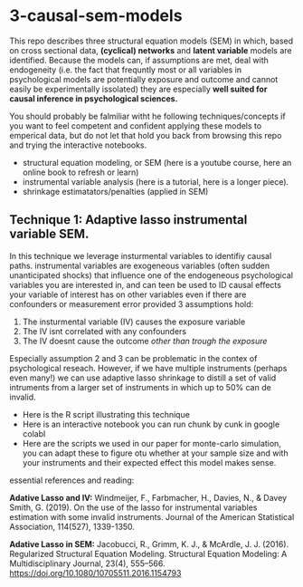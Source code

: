 # 3-causal-sem-models

This repo describes three structural equation models (SEM) in which, based on cross sectional data, **(cyclical) networks** and **latent variable** models are identified. Because the models can, if assumptions are met, deal with endogeneity (i.e. the fact that frequntly most or  all variables in psychological models are potentially exposure and outcome and cannot easily be experimentally issolated) they are especially **well suited for causal inference in psychological sciences.**

You should probably be falmiliar witht he following techniques/concepts if you want to feel competent and confident applying these models to emperical data, but do not let that hold you back from browsing this repo and trying the interactive notebooks.

- structural equation modeling, or SEM (here is a youtube course, here an online book to refresh or learn)
- instrumental variable analysis (here is a tutorial, here is a longer piece).
- shrinkage estimatators/penalties (applied in SEM)


## Technique 1: Adaptive lasso instrumental variable SEM.

In this technique we leverage insturmental variables to identifiy causal paths. instrumental variables are exogeneous variables (often sudden unanticipated shocks) that influence one of the endogeneous psychological variables you are interested in, and can teen be used to ID causal effects your variable of interest has on other variables even if there are confounders or measurement error provided 3 assumptions hold:

1.  The insturmental variable (IV) causes the exposure variable
2.  The IV isnt correlated with any confounders
3.  The IV doesnt cause the outcome *other than trough the exposure*

Especially assumption 2 and 3 can be problematic in the contex of psychological reseach. However, if we have multiple instruments (perhaps even many!) we can use adaptive lasso shrinkage to distill a set of valid intruments from a larger set of instruments in which up to 50% can de invalid.

- Here is the R script illustrating this technique
- Here is an interactive notebook you can run chunk by cunk in google colabl
- Here are the scripts we used in our paper for monte-carlo simulation, you can adapt these to figure otu whether at your sample size and with your instruments and their expected effect this model makes sense.

essential references and reading:

**Adative Lasso and IV:**
Windmeijer, F., Farbmacher, H., Davies, N., & Davey Smith, G. (2019). On the use of the lasso for instrumental variables estimation with some invalid instruments. Journal of the American Statistical Association, 114(527), 1339-1350.

**Adative Lasso in SEM:**
Jacobucci, R., Grimm, K. J., & McArdle, J. J. (2016). Regularized Structural Equation Modeling. Structural Equation Modeling: A Multidisciplinary Journal, 23(4), 555–566. https://doi.org/10.1080/10705511.2016.1154793
